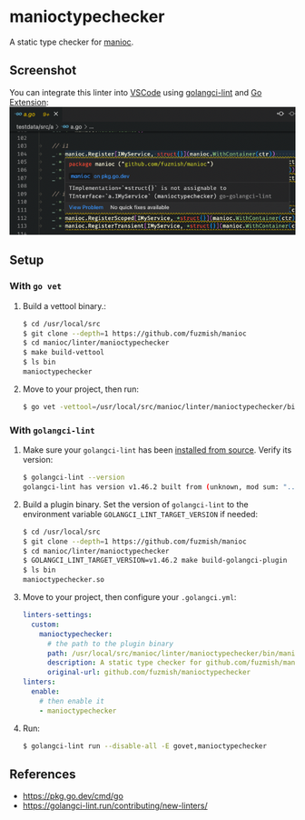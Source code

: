 # manioctypechecker

A static type checker for [manioc](https://github.com/fuzmish/manioc).

## Screenshot

You can integrate this linter into [VSCode](https://code.visualstudio.com/) using [golangci-lint](https://github.com/golangci/golangci-lint) and [Go Extension](https://marketplace.visualstudio.com/items?itemName=golang.Go):  
![screenshot-manioctypechecker.png](docs/screenshot-manioctypechecker.png)

## Setup

### With `go vet`

1. Build a vettool binary.:
   ```sh
   $ cd /usr/local/src
   $ git clone --depth=1 https://github.com/fuzmish/manioc
   $ cd manioc/linter/manioctypechecker
   $ make build-vettool
   $ ls bin
   manioctypechecker
   ```
2. Move to your project, then run:
   ```sh
   $ go vet -vettool=/usr/local/src/manioc/linter/manioctypechecker/bin/manioctypechecker ./...
   ```

### With `golangci-lint`

1. Make sure your `golangci-lint` has been [installed from source](https://golangci-lint.run/usage/install/#install-from-source). Verify its version:
   ```sh
   $ golangci-lint --version
   golangci-lint has version v1.46.2 built from (unknown, mod sum: "...") on (unknown)
   ```
2. Build a plugin binary. Set the version of `golangci-lint` to the environment variable `GOLANGCI_LINT_TARGET_VERSION` if needed:
   ```sh
   $ cd /usr/local/src
   $ git clone --depth=1 https://github.com/fuzmish/manioc
   $ cd manioc/linter/manioctypechecker
   $ GOLANGCI_LINT_TARGET_VERSION=v1.46.2 make build-golangci-plugin
   $ ls bin
   manioctypechecker.so
   ```
3. Move to your project, then configure your `.golangci.yml`:
   ```yml
   linters-settings:
     custom:
       manioctypechecker:
         # the path to the plugin binary
         path: /usr/local/src/manioc/linter/manioctypechecker/bin/manioctypechecker.so
         description: A static type checker for github.com/fuzmish/manioc
         original-url: github.com/fuzmish/manioctypechecker
   linters:
     enable:
       # then enable it
       - manioctypechecker
   ```
4. Run:
   ```sh
   $ golangci-lint run --disable-all -E govet,manioctypechecker
   ```

## References

- https://pkg.go.dev/cmd/go
- https://golangci-lint.run/contributing/new-linters/
